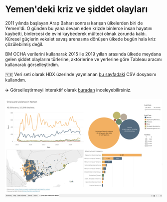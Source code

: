 # Yemen'deki kriz ve şiddet olayları
2011 yılında başlayan Arap Baharı sonrası karışan ülkelerden biri de Yemen'di. O günden bu yana devam eden krizde binlerce insan hayatını kaybetti, binlercesi de evini kaybederek mülteci olmak zorunda kaldı. Küresel güçlerin vekalet savaş arenasına dönüşen ülkede bugün hala kriz çözülebilmiş değil.

BM OCHA verilerini kullanarak 2015 ile 2019 yılları arasında ülkede meydana gelen şiddet olaylarını türlerine, aktörlerine ve yerlerine göre Tableau aracını kullanarak görselleştirdim.

:yemen: Veri seti olarak HDX üzerinde yayınlanan [bu sayfadaki](https://data.humdata.org/dataset/acled-data-for-yemen) CSV dosyasını kullandım.

:airplane: Görselleştirmeyi interaktif olarak [buradan](https://public.tableau.com/views/CrisisandviolenceinYemen/Dashboard) inceleyebilirsiniz.

![Tableau image](tableau-dashboard.png)
